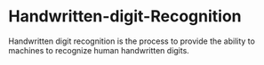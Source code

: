 # Handwritten-digit-Recognition
Handwritten digit recognition is the process to provide the ability to machines to recognize human handwritten digits. 
